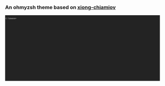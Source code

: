 ### An ohmyzsh theme based on [xiong-chiamiov](https://github.com/ohmyzsh/ohmyzsh/blob/master/themes/xiong-chiamiov.zsh-theme)

![exmple](pics/my-xiong-chiamiov.gif)